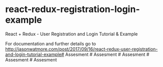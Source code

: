 # react-redux-registration-login-example

React + Redux - User Registration and Login Tutorial & Example

For documentation and further details go to http://jasonwatmore.com/post/2017/09/16/react-redux-user-registration-and-login-tutorial-example#   A s s e s m e n t  
 #   A s s e s m e n t  
 #   A s s e s m e n t  
 #   A s s e s m e n t  
 #   A s s e s m e n t  
 